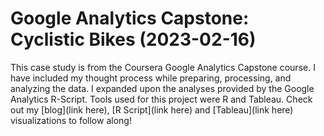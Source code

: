 # Google Analytics Capstone: Cyclistic Bikes (2023-02-16)

This case study is from the Coursera Google Analytics Capstone course. I have included my thought process while preparing, processing, and analyzing the data. I expanded upon the analyses provided by the Google Analytics R-Script. Tools used for this project were R and Tableau. Check out my [blog](link here), [R Script](link here) and [Tableau](link here) visualizations to follow along!
